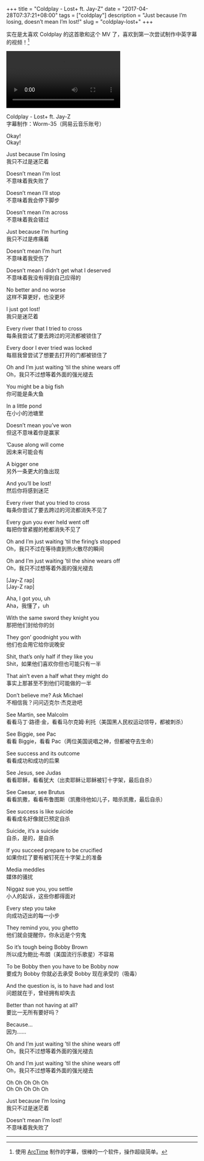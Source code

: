 +++
title = "Coldplay - Lost+ ft. Jay-Z"
date = "2017-04-28T07:37:21+08:00"
tags = ["coldplay"]
description = "Just because I’m losing, doesn’t mean I’m lost!"
slug = "coldplay-lost+"
+++

实在是太喜欢 Coldplay 的这首歌和这个 MV 了，喜欢到第一次尝试制作中英字幕的视频！[^1]

<video src="QmXQPq7Ux74iUZyWBrne4VMjYypD8xnFMRsKHQb3m6xmRe"></video>

Coldplay - Lost+ ft. Jay-Z  
字幕制作：Worm-35（网易云音乐账号）

Okay!  
Okay!

Just because I’m losing  
我只不过是迷茫着

Doesn’t mean I’m lost  
不意味着我失败了

Doesn’t mean I’ll stop  
不意味着我会停下脚步

Doesn’t mean I’m across  
不意味着我会错过

Just because I’m hurting  
我只不过是疼痛着

Doesn’t mean I’m hurt  
不意味着我受伤了

Doesn’t mean I didn’t get what I deserved  
不意味着我没有得到自己应得的

No better and no worse  
这样不算更好，也没更坏

I just got lost!  
我只是迷茫着

Every river that I tried to cross  
每条我尝试了要去跨过的河流都被锁住了

Every door I ever tried was locked  
每扇我曾尝试了想要去打开的门都被锁住了

Oh and I’m just waiting ’til the shine wears off  
Oh，我只不过想等着外面的强光褪去

You might be a big fish  
你可能是条大鱼

In a little pond  
在小小的池塘里

Doesn’t mean you’ve won  
但这不意味着你是赢家

’Cause along will come  
因未来可能会有

A bigger one  
另外一条更大的鱼出现

And you’ll be lost!  
然后你将感到迷茫

Every river that you tried to cross  
每条你尝试了要去跨过的河流都消失不见了

Every gun you ever held went off  
每把你曾紧握的枪都消失不见了

Oh and I’m just waiting ’til the firing’s stopped  
Oh，我只不过在等待直到热火散尽的瞬间

Oh and I’m just waiting ’til the shine wears off  
Oh，我只不过想等着外面的强光褪去

[Jay-Z rap]  
[Jay-Z rap]

Aha, I got you, uh  
Aha，我懂了，uh

With the same sword they knight you  
那把他们封给你的剑

They gon’ goodnight you with  
他们也会用它给你说晚安

Shit, that’s only half if they like you  
Shit，如果他们喜欢你但也可能只有一半

That ain’t even a half what they might do  
事实上那甚至不到他们可能做的一半

Don’t believe me? Ask Michael  
不相信我？问问迈克尔·杰克逊吧

See Martin, see Malcolm  
看看马丁·路德·金，看看马尔克姆·利托（美国黑人民权运动领导，都被刺杀）

See Biggie, see Pac  
看看 Biggie，看看 Pac（两位美国说唱之神，但都被夺去生命）

See success and its outcome  
看看成功和成功的后果

See Jesus, see Judas  
看看耶稣，看看犹大（出卖耶稣让耶稣被钉十字架，最后自杀）

See Caesar, see Brutus  
看看凯撒，看看布鲁图斯（凯撒待他如儿子，暗杀凯撒，最后自杀）

See success is like suicide  
看看成名好像就已预定自杀

Suicide, it’s a suicide  
自杀，是的，是自杀

If you succeed prepare to be crucified  
如果你红了要有被钉死在十字架上的准备

Media meddles  
媒体的骚扰

Niggaz sue you, you settle  
小人的起诉，这些你都得面对

Every step you take  
向成功迈出的每一小步

They remind you, you ghetto  
他们就会提醒你，你永远是个穷鬼

So it’s tough being Bobby Brown  
所以成为鲍比·布朗（美国流行乐歌星）不容易

To be Bobby then you have to be Bobby now  
要成为 Bobby 你就必去承受 Bobby 现在承受的（吸毒）

And the question is, is to have had and lost  
问题就在于，曾经拥有却失去

Better than not having at all?  
要比一无所有要好吗？

Because...  
因为……

Oh and I’m just waiting ’til the shine wears off  
Oh，我只不过想等着外面的强光褪去

Oh and I’m just waiting ’til the shine wears off  
Oh，我只不过想等着外面的强光褪去

Oh Oh Oh Oh Oh  
Oh Oh Oh Oh Oh

Just because I’m losing  
我只不过是迷茫着

Doesn’t mean I’m lost!  
不意味着我失败了

---

[^1]: 使用 [ArcTime](https://www.arctime.org/) 制作的字幕，很棒的一个软件，操作超级简单。
